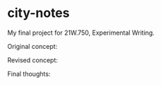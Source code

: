 # city-notes

My final project for 21W.750, Experimental Writing.

Original concept: 

Revised concept: 

Final thoughts: 
